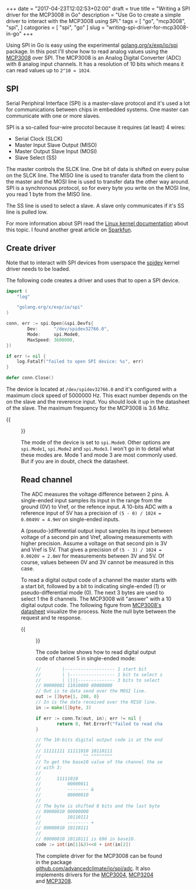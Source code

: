 +++
date = "2017-04-23T12:02:53+02:00"
draft = true
title = "Writing a SPI driver for the MCP3008 in Go"
description = "Use Go to create a simple driver to interact with the MCP3008 using SPI."
tags = [
    "go",
    "mcp3008",
    "spi",
]
catogories = [
    "spi",
    "go"
]
slug = "writing-spi-driver-for-mcp3008-in-go"
+++

Using SPI in Go is easy using the experimental
[golang.org/x/exp/io/spi][go_spi] package. In this post I'll show how to read
analog values using the [MCP3008][mcp3008] over SPI. The MCP3008 is an Analog
Digital Converter (ADC) with 8 analog input channels. It has a resolution of 10
bits which means it can read values up to `2^10 = 1024`.

## SPI
Serial Periphiral Interface (SPI) is a master-slave protocol and it's used a
lot for communications between chips in embedded systems. One master can
communicate with one or more slaves.

SPI is a so-called four-wire procotol because it requires (at least) 4 wires:

* Serial Clock (SLCK)
* Master Input Slave Output (MISO)
* Master Output Slave Input (MOSI)
* Slave Select (SS)

The master controls the SLCK line. One bit of data is shifted on every pulse on
the SLCK line.  The MISO line is used to transfer data from the client to the
master and the MOSI line is used to transfer data the other way around.  SPI is
a synchronous protocol, so for every byte you write on the MOSI line, you read
1 byte from the MISO line.

The SS line is used to select a slave. A slave only communicates if it's SS
line is pulled low.

For more information about SPI read the [Linux kernel documentation][kernel]
about this topic. I found another great article on [Sparkfun][sparkfun].

## Create driver
Note that to interact with SPI devices from userspace the [spidev][spidev]
kernel driver needs to be loaded.

The following code creates a driver and uses that to open a SPI device.

``` go
import (
    "log"

    "golang.org/x/exp/io/spi"
)

conn, err := spi.Open(&spi.Devfs{
        Dev:      "/dev/spidev32766.0",
        Mode:     spi.Mode0,
        MaxSpeed: 3600000,
})

if err != nil {
    log.Fatalf("failed to open SPI device: %s", err)
}

defer conn.Close()
```

The device is located at `/dev/spidev32766.0` and it's configured with a
maximum clock speed of 5000000 Hz. This exact number depends on the on the
slave and the reverence input. You should look it up in the datasheet of the
slave.  The maximum frequency for the MCP3008 is 3.6 Mhz.

{{<figure src="/img/mcp3008_frequency.png">}}

The mode of the device is set to `spi.Mode0`. Other options are `spi.Mode1`,
`spi.Mode2` and `spi.Mode3`. I won't go in to detail what these modes are. Mode
1 and mode 3 are most commonly used. But if you are in doubt, check the
datasheet.

## Read channel
The ADC measures the voltage difference between 2 pins. A single-ended input
samples its input in the range from the ground (0V) to Vref, or the refence
input. A 10-bits ADC with a reference input of 5V has a precision of `(5 - 0) /
1024 = 0.0049V = 4.9mV` on single-ended inputs.

A (pseudo-)differential output input samples its input between voltage of a
second pin and Vref, allowing measurements with higher precision. Assume a
voltage on that second pin is 3V and Vref is 5V. That gives a precision of
`(5 - 3) / 1024 = 0.0020V = 2.0mV` for measurements between 3V and 5V. Of
course, values between 0V and 3V cannot be measured in this case.

To read a digital output code of a channel the master starts with a start bit,
followed by a bit to indicating single-ended (1) or pseudo-differential mode
(0). The next 3 bytes are used to select 1 the 8 channels. The MCP3008 will
"answer" with a 10 digital output code. The following figure from
[MCP3008's datasheet][mcp3008_datasheet] visualize the process.
Note the null byte between the request and te response.

{{<figure src="/img/mcp3008_communication.png">}}

The code below shows how to read digital output code of channel 5 in
single-ended mode:

``` go
//        |------------------- 1 start bit
//        | |----------------- 1 bit to select single-ended/pseudo-differential input
//        | ||||-------------- 3 bits to select channel
// 00000001 11010000 00000000
// Out is te data send over the MOSI line.
out := []byte{1, 208, 0}
// In is the data received over the MISO line.
in := make([]byte, 3)

if err := conn.Tx(out, in); err != nil {
        return 0, fmt.Errorf("failed to read channel %d: %v", channel, err)
}

// The 10-bits digital output code is at the end of the 3 byte response.
//
// 11111111 11111010 10110111
//                ^^ ^^^^^^^^
// To get the base10 value of the channel the second byte is masked
// with 3:
//
//	    11111010
//          00000011
//          -------- &
//          00000010
//
// The byte is shifted 8 bits and the last byte is added:
// 00000010 00000000
//          10110111
//          -------- +
// 00000010 10110111
//
// 00000010 10110111 is 696 in base10.
code := int(in[1]&3)<<8 + int(in[2])
```

The complete driver for the MCP3008 can be found in the package
[github.com/advancedclimate/io/spi/adc][github]. It also implements drivers
for the [MCP3004][mcp3004], [MCP3204][mcp3204] and [MCP3208][mcp3208].

[github]: https://github.com/AdvancedClimateSystems/io/tree/master/spi/adc
[go_spi]: https://godoc.org/golang.org/x/exp/io/spi
[kernel]: https://www.kernel.org/doc/Documentation/spi/spi-summary
[mcp3004]: http://www.microchip.com/wwwproducts/en/MCP3003
[mcp3008]: http://www.microchip.com/wwwproducts/en/MCP3008
[mcp3204]: http://www.microchip.com/wwwproducts/en/MCP3204
[mcp3208]: http://www.microchip.com/wwwproducts/en/MCP3208
[mcp3008_datasheet]: http://ww1.microchip.com/downloads/en/DeviceDoc/21295d.pdf
[sparkfun]: https://learn.sparkfun.com/tutorials/serial-peripheral-interface-spi
[spidev]: https://www.kernel.org/doc/Documentation/spi/spidev
